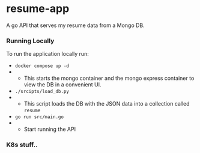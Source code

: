 # resume-app
A go API that serves my resume data from a Mongo DB.

### Running Locally
To run the application locally run:
* `docker compose up -d`
* * This starts the mongo container and the mongo express container to view the DB in a convenient UI.
* `./srcipts/load_db.py`
* * This script loads the DB with the JSON data into a collection called `resume`
* `go run src/main.go`
* * Start running the API

### K8s stuff..